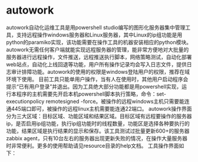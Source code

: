 # autowork
autowork自动化运维工具是用powershell studio编写的图形化服务器集中管理工具，支持远程操作windows服务器和Linux服务器，其中Linux的ip组功能是用python的paramiko实现，该功能需要在操作工具的机器安装相应的python模块。autowork无需任何客户端就能实现远程服务器的管理，能非常方便地对大批量的服务器进行远程操作，文件推送，远程推送执行脚本，网络策略测试，自动化部署web站点，自动化上线回退等功能，用户所有操作记录均会写入日志文件，提供日志审计排障功能。autowork的使用的权限是windows登陆用户的权限，推荐在域环境下使用。
目前工具只能单用户操作，当有人在使用时，其他用户启动程序会提示“已有用户登录”并退出。因为工具绝大部分功能都是用powershell实现，运行本程序的主机需要先开启本机powershell脚本执行策略，命令：set-executionpolicy remotesigned -force。被操作的远程windows主机只需要能连通445端口即可，被操作的远程linux主机需要能连通22端口。
autowork操作界面分为三大区域：目标区域、功能区域和结果区域。目标区域有远程要操作的服务器ip，是否启用ip组功能，执行ip组功能时的线程数量，功能区是选择各种要执行的功能，结果区域是执行结果的显示和保存。该工具测试过批量更新600+的服务器zabbix agent，只有10台左右的服务器出现更新失败的情况，在操作大量服务器时非常便利。更多的使用帮助请见resource目录的help文档。
工具操作界面如下：
